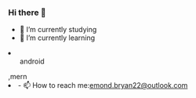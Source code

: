 ### Hi there 👋
- 🔭 I’m currently studying
- 🌱 I’m currently learning 
<li><ul>android</ul>,mern<li>
- 📫 How to reach me:<a href="mailto:emond.bryan22@outlook.com">emond.bryan22@outlook.com</a>

<!--
**BryanEmond/BryanEmond** is a ✨ _special_ ✨ repository because its `README.md` (this file) appears on your GitHub profile.

- 🔭 I’m currently studying
- 🌱 I’m currently learning android,mern
- 📫 How to reach me:m
- ⚡ Fun fact: ...
-->
